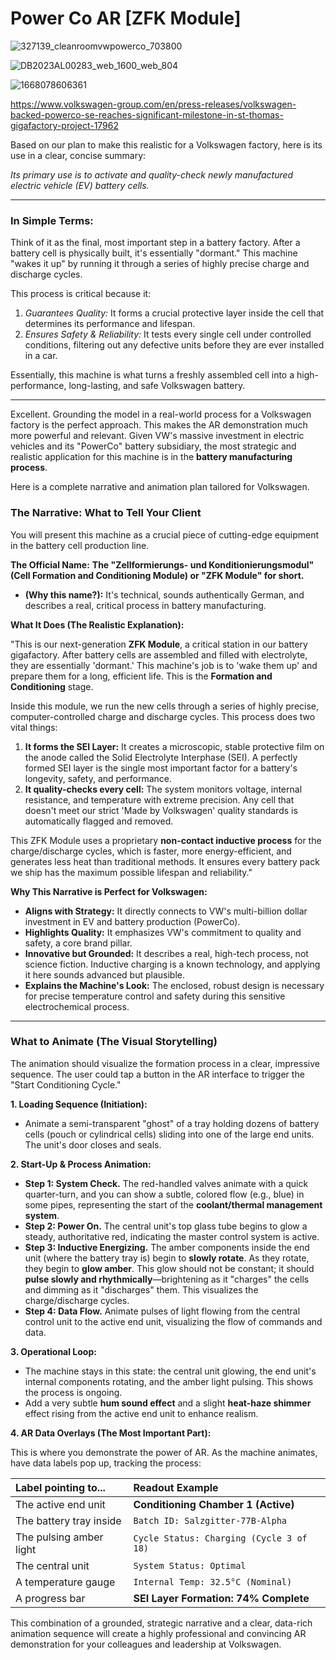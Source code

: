 # Power Co AR [ZFK Module]
![327139_cleanroomvwpowerco_703800](https://github.com/user-attachments/assets/2d6c157e-5f9d-4497-862b-061cc07fdba6)

![DB2023AL00283_web_1600_web_804](https://github.com/user-attachments/assets/e7e4e4c5-ffe2-4e30-ac70-8a156ef3646c)

![1668078606361](https://github.com/user-attachments/assets/ee799b83-9027-485b-9946-5888aaae4d82)

https://www.volkswagen-group.com/en/press-releases/volkswagen-backed-powerco-se-reaches-significant-milestone-in-st-thomas-gigafactory-project-17962

Based on our plan to make this realistic for a Volkswagen factory, here is its use in a clear, concise summary:

*Its primary use is to activate and quality-check newly manufactured electric vehicle (EV) battery cells.*

---

### In Simple Terms:

Think of it as the final, most important step in a battery factory. After a battery cell is physically built, it's essentially "dormant." This machine "wakes it up" by running it through a series of highly precise charge and discharge cycles.

This process is critical because it:

1.  *Guarantees Quality:* It forms a crucial protective layer inside the cell that determines its performance and lifespan.
2.  *Ensures Safety & Reliability:* It tests every single cell under controlled conditions, filtering out any defective units before they are ever installed in a car.

Essentially, this machine is what turns a freshly assembled cell into a high-performance, long-lasting, and safe Volkswagen battery.

---------------------------------------------------------------------------------------------------------------------------------------------------------------------------------------------------------------------

Excellent. Grounding the model in a real-world process for a Volkswagen factory is the perfect approach. This makes the AR demonstration much more powerful and relevant. Given VW's massive investment in electric vehicles and its "PowerCo" battery subsidiary, the most strategic and realistic application for this machine is in the **battery manufacturing process**.

Here is a complete narrative and animation plan tailored for Volkswagen.

### The Narrative: What to Tell Your Client

You will present this machine as a crucial piece of cutting-edge equipment in the battery cell production line.

**The Official Name:** **The "Zellformierungs- und Konditionierungsmodul" (Cell Formation and Conditioning Module) or "ZFK Module" for short.**

*   **(Why this name?):** It's technical, sounds authentically German, and describes a real, critical process in battery manufacturing.

**What It Does (The Realistic Explanation):**

"This is our next-generation **ZFK Module**, a critical station in our battery gigafactory. After battery cells are assembled and filled with electrolyte, they are essentially 'dormant.' This machine's job is to 'wake them up' and prepare them for a long, efficient life. This is the **Formation and Conditioning** stage.

Inside this module, we run the new cells through a series of highly precise, computer-controlled charge and discharge cycles. This process does two vital things:

1.  **It forms the SEI Layer:** It creates a microscopic, stable protective film on the anode called the Solid Electrolyte Interphase (SEI). A perfectly formed SEI layer is the single most important factor for a battery's longevity, safety, and performance.
2.  **It quality-checks every cell:** The system monitors voltage, internal resistance, and temperature with extreme precision. Any cell that doesn't meet our strict 'Made by Volkswagen' quality standards is automatically flagged and removed.

This ZFK Module uses a proprietary **non-contact inductive process** for the charge/discharge cycles, which is faster, more energy-efficient, and generates less heat than traditional methods. It ensures every battery pack we ship has the maximum possible lifespan and reliability."

**Why This Narrative is Perfect for Volkswagen:**
*   **Aligns with Strategy:** It directly connects to VW's multi-billion dollar investment in EV and battery production (PowerCo).
*   **Highlights Quality:** It emphasizes VW's commitment to quality and safety, a core brand pillar.
*   **Innovative but Grounded:** It describes a real, high-tech process, not science fiction. Inductive charging is a known technology, and applying it here sounds advanced but plausible.
*   **Explains the Machine's Look:** The enclosed, robust design is necessary for precise temperature control and safety during this sensitive electrochemical process.

---

### What to Animate (The Visual Storytelling)

The animation should visualize the formation process in a clear, impressive sequence. The user could tap a button in the AR interface to trigger the "Start Conditioning Cycle."

**1. Loading Sequence (Initiation):**
*   Animate a semi-transparent "ghost" of a tray holding dozens of battery cells (pouch or cylindrical cells) sliding into one of the large end units. The unit's door closes and seals.

**2. Start-Up & Process Animation:**
*   **Step 1: System Check.** The red-handled valves animate with a quick quarter-turn, and you can show a subtle, colored flow (e.g., blue) in some pipes, representing the start of the **coolant/thermal management system**.
*   **Step 2: Power On.** The central unit's top glass tube begins to glow a steady, authoritative red, indicating the master control system is active.
*   **Step 3: Inductive Energizing.** The amber components inside the end unit (where the battery tray is) begin to **slowly rotate**. As they rotate, they begin to **glow amber**. This glow should not be constant; it should **pulse slowly and rhythmically**—brightening as it "charges" the cells and dimming as it "discharges" them. This visualizes the charge/discharge cycles.
*   **Step 4: Data Flow.** Animate pulses of light flowing from the central control unit to the active end unit, visualizing the flow of commands and data.

**3. Operational Loop:**
*   The machine stays in this state: the central unit glowing, the end unit's internal components rotating, and the amber light pulsing. This shows the process is ongoing.
*   Add a very subtle **hum sound effect** and a slight **heat-haze shimmer** effect rising from the active end unit to enhance realism.

**4. AR Data Overlays (The Most Important Part):**

This is where you demonstrate the power of AR. As the machine animates, have data labels pop up, tracking the process:

| Label pointing to... | Readout Example |
| :--- | :--- |
| The active end unit | **Conditioning Chamber 1 (Active)** |
| The battery tray inside | `Batch ID: Salzgitter-77B-Alpha` |
| The pulsing amber light | `Cycle Status: Charging (Cycle 3 of 18)` |
| The central unit | `System Status: Optimal` |
| A temperature gauge | `Internal Temp: 32.5°C (Nominal)` |
| A progress bar | **SEI Layer Formation: 74% Complete** |

This combination of a grounded, strategic narrative and a clear, data-rich animation sequence will create a highly professional and convincing AR demonstration for your colleagues and leadership at Volkswagen.












